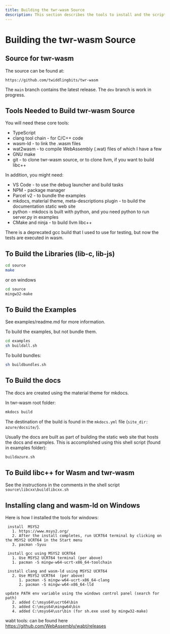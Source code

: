 ```yaml
---
title: Building the twr-wasm Source
description: This section describes the tools to install and the scripts to use, in order to build the twr-wasm source, examples, and docs
---
```


# Building the twr-wasm Source
## Source for twr-wasm
The source can be found at:

~~~
https://github.com/twiddlingbits/twr-wasm
~~~

The `main` branch contains the latest release.  The `dev` branch is work in progress.

## Tools Needed to Build twr-wasm Source
You will need these core tools:

- TypeScript
- clang tool chain - for C/C++ code
- wasm-ld - to link the .wasm files
- wat2wasm - to compile WebAssembly (.wat) files of which I have a few 
- GNU make
- git - to clone twr-wasm source, or to clone llvm, if you want to build libc++

In addition, you might need:

- VS Code - to use the debug launcher and build tasks
- NPM - package manager
- Parcel v2 - to bundle the examples
- mkdocs, material theme, meta-descriptions plugin - to build the documentation static web site
- python - mkdocs is built with python, and you need python to run server.py in examples
- CMake and ninja - to build llvm libc++

There is a deprecated gcc build that I used to use for testing, but now the tests are executed in wasm.

## To Build the Libraries (lib-c, lib-js)

~~~sh
cd source
make
~~~
or on windows
~~~sh
cd source
mingw32-make
~~~

## To Build the Examples

See examples/readme.md for more information.

To build the examples, but not bundle them. 
~~~sh
cd examples
sh buildall.sh
~~~

To build bundles:
~~~sh
sh buildbundles.sh
~~~

## To Build the docs
The docs are created using the material theme for mkdocs.

In twr-wasm root folder:

~~~sh
mkdocs build
~~~

The destination of the build is found in the `mkdocs.yml` file (`site_dir: azure/docsite/`).

Usually the docs are built as part of building the static web site that hosts the docs and examples.  This is accomplished using this shell script (found in examples folder):
~~~sh
buildazure.sh
~~~

## To Build libc++ for Wasm and twr-wasm

See the instructions in the comments in the shell script `source\libcxx\buildlibcxx.sh`

## Installing clang and wasm-ld on Windows

Here is how I installed the tools for windows: 

~~~
 install  MSYS2 
   1. https://www.msys2.org/
   2. After the install completes, run UCRT64 terminal by clicking on the MSYS2 UCRT64 in the Start menu
   3. pacman -Syuu

 install gcc using MSYS2 UCRT64
   1. Use MSYS2 UCRT64 terminal (per above)
   1. pacman -S mingw-w64-ucrt-x86_64-toolchain

 install clang and wasm-ld using MSYS2 UCRT64
   2. Use MSYS2 UCRT64  (per above)
      1. pacman -S mingw-w64-ucrt-x86_64-clang
      2. pacman -S mingw-w64-x86_64-lld

update PATH env variable using the windows control panel (search for path)
   2. added C:\msys64\ucrt64\bin 
   3. added C:\msys64\mingw64\bin 
   4. added C:\msys64\usr\bin (for sh.exe used by mingw32-make)
~~~
  
wabt tools: 
can be found here https://github.com/WebAssembly/wabt/releases 
